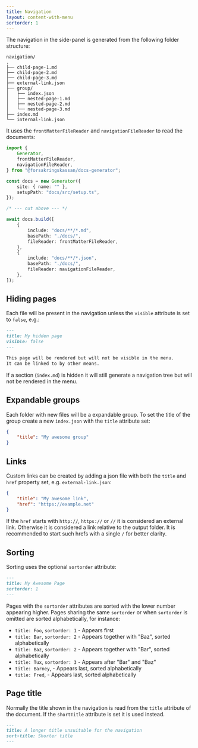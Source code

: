 ```yaml
---
title: Navigation
layout: content-with-menu
sortorder: 1
---
```


The navigation in the side-panel is generated from the following folder structure:

```
navigation/
.
├── child-page-1.md
├── child-page-2.md
├── child-page-3.md
├── external-link.json
├── group/
│   ├── index.json
│   ├── nested-page-1.md
│   ├── nested-page-2.md
│   └── nested-page-3.md
├── index.md
└── internal-link.json
```

It uses the `frontMatterFileReader` and `navigationFileReader` to read the documents:

```ts
import {
    Generator,
    frontMatterFileReader,
    navigationFileReader,
} from "@forsakringskassan/docs-generator";

const docs = new Generator({
    site: { name: "" },
    setupPath: "docs/src/setup.ts",
});

/* --- cut above --- */

await docs.build([
    {
        include: "docs/**/*.md",
        basePath: "./docs/",
        fileReader: frontMatterFileReader,
    },
    {
        include: "docs/**/*.json",
        basePath: "./docs/",
        fileReader: navigationFileReader,
    },
]);
```

## Hiding pages

Each file will be present in the navigation unless the `visible` attribute is set to `false`, e.g.:

```md
---
title: My hidden page
visible: false
---

This page will be rendered but will not be visible in the menu.
It can be linked to by other means.
```

If a section (`index.md`) is hidden it will still generate a navigation tree but will not be rendered in the menu.

## Expandable groups

Each folder with new files will be a expandable group.
To set the title of the group create a new `index.json` with the `title` attribute set:

```json
{
    "title": "My awesome group"
}
```

## Links

Custom links can be created by adding a json file with both the `title` and `href` property set, e.g. `external-link.json`:

```json
{
    "title": "My awesome link",
    "href": "https://example.net"
}
```

If the `href` starts with `http://`, `https://` or `//` it is considered an external link.
Otherwise it is considered a link relative to the output folder.
It is recommended to start such hrefs with a single `/` for better clarity.

## Sorting

Sorting uses the optional `sortorder` attribute:

```md
---
title: My Awesome Page
sortorder: 1
---
```

Pages with the `sortorder` attributes are sorted with the lower number appearing higher.
Pages sharing the same `sortorder` or when `sortorder` is omitted are sorted alphabetically, for instance:

- `title: Foo`, `sortorder: 1` - Appears first
- `title: Bar`, `sortorder: 2` - Appears together with "Baz", sorted alphabetically
- `title: Baz`, `sortorder: 2` - Appears together with "Bar", sorted alphabetically
- `title: Tux`, `sortorder: 3` - Appears after "Bar" and "Baz"
- `title: Barney`, - Appears last, sorted alphabetically
- `title: Fred`, - Appears last, sorted alphabetically

## Page title

Normally the title shown in the navigation is read from the `title` attribute of the document.
If the `shortTitle` attribute is set it is used instead.

```md
---
title: A longer title unsuitable for the navigation
sort-title: Shorter title
---
```
